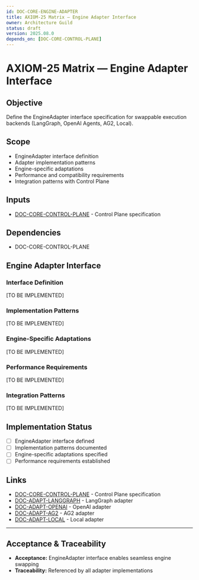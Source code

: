 ```yaml
---
id: DOC-CORE-ENGINE-ADAPTER
title: AXIOM-25 Matrix — Engine Adapter Interface
owner: Architecture Guild
status: draft
version: 2025.08.0
depends_on: [DOC-CORE-CONTROL-PLANE]
---
```


# AXIOM-25 Matrix — Engine Adapter Interface

## Objective
Define the EngineAdapter interface specification for swappable execution backends (LangGraph, OpenAI Agents, AG2, Local).

## Scope
- EngineAdapter interface definition
- Adapter implementation patterns
- Engine-specific adaptations
- Performance and compatibility requirements
- Integration patterns with Control Plane

## Inputs
- [DOC-CORE-CONTROL-PLANE](/docs/core/control_plane_spec.md) - Control Plane specification

## Dependencies
- DOC-CORE-CONTROL-PLANE

## Engine Adapter Interface

### Interface Definition
[TO BE IMPLEMENTED]

### Implementation Patterns
[TO BE IMPLEMENTED]

### Engine-Specific Adaptations
[TO BE IMPLEMENTED]

### Performance Requirements
[TO BE IMPLEMENTED]

### Integration Patterns
[TO BE IMPLEMENTED]

## Implementation Status
- [ ] EngineAdapter interface defined
- [ ] Implementation patterns documented
- [ ] Engine-specific adaptations specified
- [ ] Performance requirements established

## Links
- [DOC-CORE-CONTROL-PLANE](/docs/core/control_plane_spec.md) - Control Plane specification
- [DOC-ADAPT-LANGGRAPH](/docs/adapters/langgraph_adapter.md) - LangGraph adapter
- [DOC-ADAPT-OPENAI](/docs/adapters/openai_adapter.md) - OpenAI adapter
- [DOC-ADAPT-AG2](/docs/adapters/ag2_adapter.md) - AG2 adapter
- [DOC-ADAPT-LOCAL](/docs/adapters/local_adapter.md) - Local adapter

---

## Acceptance & Traceability
- **Acceptance:** EngineAdapter interface enables seamless engine swapping
- **Traceability:** Referenced by all adapter implementations